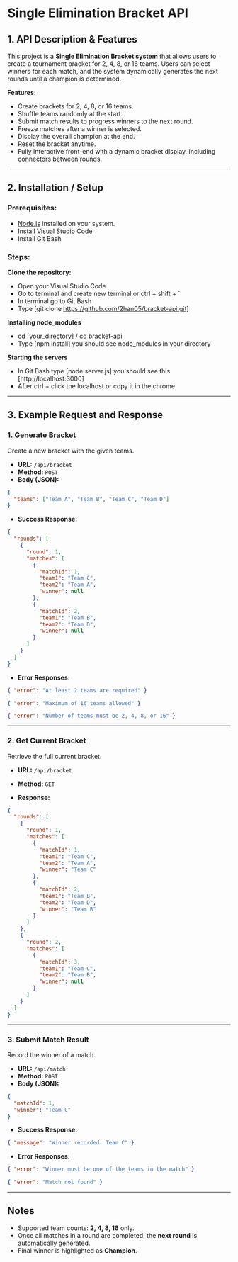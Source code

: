 # Single Elimination Bracket API

## 1. API Description & Features

This project is a **Single Elimination Bracket system** that allows users to create a tournament bracket for 2, 4, 8, or 16 teams. Users can select winners for each match, and the system dynamically generates the next rounds until a champion is determined.  

**Features:**
- Create brackets for 2, 4, 8, or 16 teams.  
- Shuffle teams randomly at the start.  
- Submit match results to progress winners to the next round.  
- Freeze matches after a winner is selected.  
- Display the overall champion at the end.  
- Reset the bracket anytime.  
- Fully interactive front-end with a dynamic bracket display, including connectors between rounds.  

---

## 2. Installation / Setup

### Prerequisites:
- [Node.js](https://nodejs.org/en/) installed on your system.
- Install Visual Studio Code
- Install Git Bash

### Steps:

**Clone the repository:**
- Open your Visual Studio Code
- Go to terminal and create new terminal or ctrl + shift + `
- In terminal go to Git Bash
- Type [git clone https://github.com/2han05/bracket-api.git]

**Installing node_modules**
- cd [your_directory] / cd bracket-api
- Type [npm install] you should see node_modules in your directory

**Starting the servers**
- In Git Bash type [node server.js] you should see this [http://localhost:3000]
- After ctrl + click the localhost or copy it in the chrome

---

## 3. Example Request and Response


### 1. **Generate Bracket**
Create a new bracket with the given teams.

- **URL:** `/api/bracket`  
- **Method:** `POST`  
- **Body (JSON):**
```json
{
  "teams": ["Team A", "Team B", "Team C", "Team D"]
}
```

- **Success Response:**
```json
{
  "rounds": [
    {
      "round": 1,
      "matches": [
        {
          "matchId": 1,
          "team1": "Team C",
          "team2": "Team A",
          "winner": null
        },
        {
          "matchId": 2,
          "team1": "Team B",
          "team2": "Team D",
          "winner": null
        }
      ]
    }
  ]
}
```

- **Error Responses:**
```json
{ "error": "At least 2 teams are required" }
```
```json
{ "error": "Maximum of 16 teams allowed" }
```
```json
{ "error": "Number of teams must be 2, 4, 8, or 16" }
```

---

### 2. **Get Current Bracket**
Retrieve the full current bracket.

- **URL:** `/api/bracket`  
- **Method:** `GET`

- **Response:**
```json
{
  "rounds": [
    {
      "round": 1,
      "matches": [
        {
          "matchId": 1,
          "team1": "Team C",
          "team2": "Team A",
          "winner": "Team C"
        },
        {
          "matchId": 2,
          "team1": "Team B",
          "team2": "Team D",
          "winner": "Team B"
        }
      ]
    },
    {
      "round": 2,
      "matches": [
        {
          "matchId": 3,
          "team1": "Team C",
          "team2": "Team B",
          "winner": null
        }
      ]
    }
  ]
}
```

---

### 3. **Submit Match Result**
Record the winner of a match.

- **URL:** `/api/match`  
- **Method:** `POST`  
- **Body (JSON):**
```json
{
  "matchId": 1,
  "winner": "Team C"
}
```

- **Success Response:**
```json
{ "message": "Winner recorded: Team C" }
```

- **Error Responses:**
```json
{ "error": "Winner must be one of the teams in the match" }
```
```json
{ "error": "Match not found" }
```

---

## Notes
- Supported team counts: **2, 4, 8, 16** only.  
- Once all matches in a round are completed, the **next round** is automatically generated.  
- Final winner is highlighted as **Champion**.

